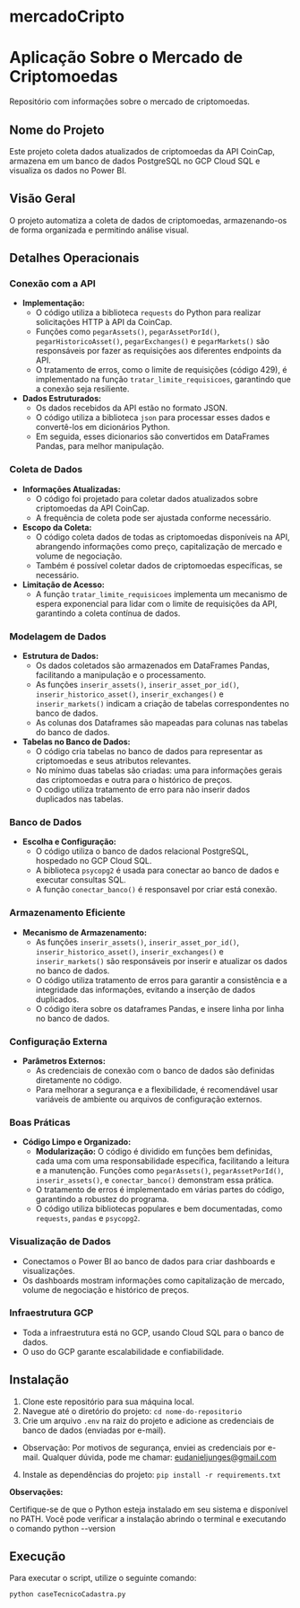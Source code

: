 # mercadoCripto

# Aplicação Sobre o Mercado de Criptomoedas

Repositório com informações sobre o mercado de criptomoedas.

## Nome do Projeto

Este projeto coleta dados atualizados de criptomoedas da API CoinCap, armazena em um banco de dados PostgreSQL no GCP Cloud SQL e visualiza os dados no Power BI.

## Visão Geral

O projeto automatiza a coleta de dados de criptomoedas, armazenando-os de forma organizada e permitindo análise visual.

## Detalhes Operacionais

### Conexão com a API

* **Implementação:**
    * O código utiliza a biblioteca `requests` do Python para realizar solicitações HTTP à API da CoinCap.
    * Funções como `pegarAssets()`, `pegarAssetPorId()`, `pegarHistoricoAsset()`, `pegarExchanges()` e `pegarMarkets()` são responsáveis por fazer as requisições aos diferentes endpoints da API.
    * O tratamento de erros, como o limite de requisições (código 429), é implementado na função `tratar_limite_requisicoes`, garantindo que a conexão seja resiliente.
* **Dados Estruturados:**
    * Os dados recebidos da API estão no formato JSON.
    * O código utiliza a biblioteca `json` para processar esses dados e convertê-los em dicionários Python.
    * Em seguida, esses dicionarios são convertidos em DataFrames Pandas, para melhor manipulação.

### Coleta de Dados

* **Informações Atualizadas:**
    * O código foi projetado para coletar dados atualizados sobre criptomoedas da API CoinCap.
    * A frequência de coleta pode ser ajustada conforme necessário.
* **Escopo da Coleta:**
    * O código coleta dados de todas as criptomoedas disponíveis na API, abrangendo informações como preço, capitalização de mercado e volume de negociação.
    * Também é possível coletar dados de criptomoedas específicas, se necessário.
* **Limitação de Acesso:**
    * A função `tratar_limite_requisicoes` implementa um mecanismo de espera exponencial para lidar com o limite de requisições da API, garantindo a coleta contínua de dados.

### Modelagem de Dados

* **Estrutura de Dados:**
    * Os dados coletados são armazenados em DataFrames Pandas, facilitando a manipulação e o processamento.
    * As funções `inserir_assets()`, `inserir_asset_por_id()`, `inserir_historico_asset()`, `inserir_exchanges()` e `inserir_markets()` indicam a criação de tabelas correspondentes no banco de dados.
    * As colunas dos Dataframes são mapeadas para colunas nas tabelas do banco de dados.
* **Tabelas no Banco de Dados:**
    * O código cria tabelas no banco de dados para representar as criptomoedas e seus atributos relevantes.
    * No mínimo duas tabelas são criadas: uma para informações gerais das criptomoedas e outra para o histórico de preços.
    * O codigo utiliza tratamento de erro para não inserir dados duplicados nas tabelas.

### Banco de Dados

* **Escolha e Configuração:**
    * O código utiliza o banco de dados relacional PostgreSQL, hospedado no GCP Cloud SQL.
    * A biblioteca `psycopg2` é usada para conectar ao banco de dados e executar consultas SQL.
    * A função `conectar_banco()` é responsavel por criar está conexão.

### Armazenamento Eficiente

* **Mecanismo de Armazenamento:**
    * As funções `inserir_assets()`, `inserir_asset_por_id()`, `inserir_historico_asset()`, `inserir_exchanges()` e `inserir_markets()` são responsáveis por inserir e atualizar os dados no banco de dados.
    * O código utiliza tratamento de erros para garantir a consistência e a integridade das informações, evitando a inserção de dados duplicados.
    * O código itera sobre os dataframes Pandas, e insere linha por linha no banco de dados.

### Configuração Externa

* **Parâmetros Externos:**
    * As credenciais de conexão com o banco de dados são definidas diretamente no código.
    * Para melhorar a segurança e a flexibilidade, é recomendável usar variáveis de ambiente ou arquivos de configuração externos.

### Boas Práticas

* **Código Limpo e Organizado:**
    * **Modularização:** O código é dividido em funções bem definidas, cada uma com uma responsabilidade específica, facilitando a leitura e a manutenção. Funções como `pegarAssets()`, `pegarAssetPorId()`, `inserir_assets()`, e `conectar_banco()` demonstram essa prática.
    * O tratamento de erros é implementado em várias partes do código, garantindo a robustez do programa.
    * O código utiliza bibliotecas populares e bem documentadas, como `requests`, `pandas` e `psycopg2`.

### Visualização de Dados

* Conectamos o Power BI ao banco de dados para criar dashboards e visualizações.
* Os dashboards mostram informações como capitalização de mercado, volume de negociação e histórico de preços.

### Infraestrutura GCP

* Toda a infraestrutura está no GCP, usando Cloud SQL para o banco de dados.
* O uso do GCP garante escalabilidade e confiabilidade.

## Instalação

1.  Clone este repositório para sua máquina local.
2.  Navegue até o diretório do projeto: `cd nome-do-repositorio`
3.  Crie um arquivo `.env` na raiz do projeto e adicione as credenciais de banco de dados (enviadas por e-mail).
   * Observação: Por motivos de segurança, enviei as credenciais por e-mail. Qualquer dúvida, pode me chamar: eudanieljunges@gmail.com
4.  Instale as dependências do projeto: `pip install -r requirements.txt`

**Observações:**

Certifique-se de que o Python esteja instalado em seu sistema e disponível no PATH. Você pode verificar a instalação abrindo o terminal e executando o comando python --version

## Execução

Para executar o script, utilize o seguinte comando:

```bash
python caseTecnicoCadastra.py
```
